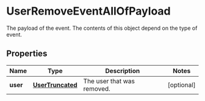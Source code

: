 

# UserRemoveEventAllOfPayload

The payload of the event. The contents of this object depend on the type of event.

## Properties

| Name | Type | Description | Notes |
|------------ | ------------- | ------------- | -------------|
|**user** | [**UserTruncated**](UserTruncated.md) | The user that was removed. |  [optional] |



